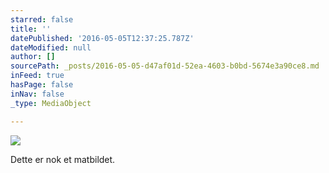 ```yaml
---
starred: false
title: ''
datePublished: '2016-05-05T12:37:25.787Z'
dateModified: null
author: []
sourcePath: _posts/2016-05-05-d47af01d-52ea-4603-b0bd-5674e3a90ce8.md
inFeed: true
hasPage: false
inNav: false
_type: MediaObject

---
```

![](https://the-grid-user-content.s3-us-west-2.amazonaws.com/6e838796-aef5-430d-86a5-e2ce9711c49b.jpg)

Dette er nok et matbildet.